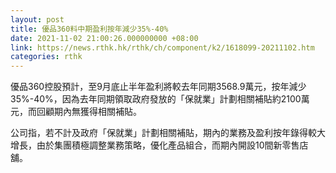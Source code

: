 ```yaml
---
layout: post
title: 優品360料中期盈利按年減少35%-40%
date: 2021-11-02 21:00:26.000000000 +08:00
link: https://news.rthk.hk/rthk/ch/component/k2/1618099-20211102.htm
categories: rthk
---
```


優品360控股預計，至9月底止半年盈利將較去年同期3568.9萬元，按年減少35%-40%，因為去年同期領取政府發放的「保就業」計劃相關補貼約2100萬元，而回顧期內無獲得相關補貼。

公司指，若不計及政府「保就業」計劃相關補貼，期內的業務及盈利按年錄得較大增長，由於集團積極調整業務策略，優化產品組合，而期內開設10間新零售店舖。

